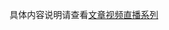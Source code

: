 具体内容说明请查看[文章视频直播系列](http://blog.img421.com/2016/08/05/shi-pin-zhi-bo-xi-lie-yi-yin-shi-pin-pei-zhi-wen-dang-gai-nian/)
